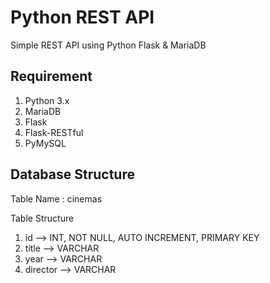 # Python REST API
Simple REST API using Python Flask &amp; MariaDB

## Requirement
1. Python 3.x
2. MariaDB
3. Flask
4. Flask-RESTful
5. PyMySQL

## Database Structure
Table Name : cinemas

Table Structure
1. id --> INT, NOT NULL, AUTO INCREMENT, PRIMARY KEY
2. title --> VARCHAR
3. year --> VARCHAR
4. director --> VARCHAR
